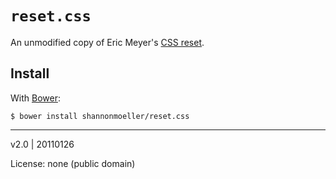 # `reset.css`

An unmodified copy of Eric Meyer's [CSS reset](http://meyerweb.com/eric/tools/css/reset/).

## Install

With [Bower](http://bower.io):

    $ bower install shannonmoeller/reset.css

----

v2.0 | 20110126

License: none (public domain)
